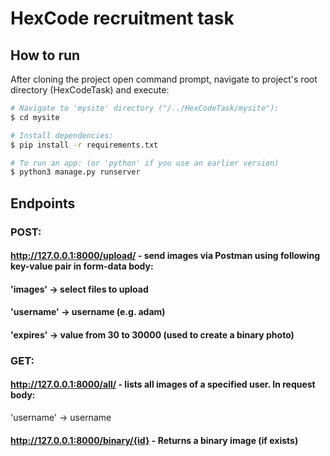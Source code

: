# HexCode recruitment task

## How to run

After cloning the project open command prompt, navigate to project's root directory (HexCodeTask) and execute:

```bash
# Navigate to 'mysite' directory ("/../HexCodeTask/mysite"):
$ cd mysite

# Install dependencies:
$ pip install -r requirements.txt

# To run an app: (or 'python' if you use an earlier version)
$ python3 manage.py runserver 

```

## Endpoints

### POST:

#### http://127.0.0.1:8000/upload/ - send images via Postman using following key-value pair in form-data body:

#### 'images' -> select files to upload
#### 'username' -> username (e.g. adam)
#### 'expires' -> value from 30 to 30000 (used to create a binary photo)


### GET:

#### http://127.0.0.1:8000/all/ - lists all images of a specified user. In request body:

'username' -> username

#### http://127.0.0.1:8000/binary/{id} - Returns a binary image (if exists)










